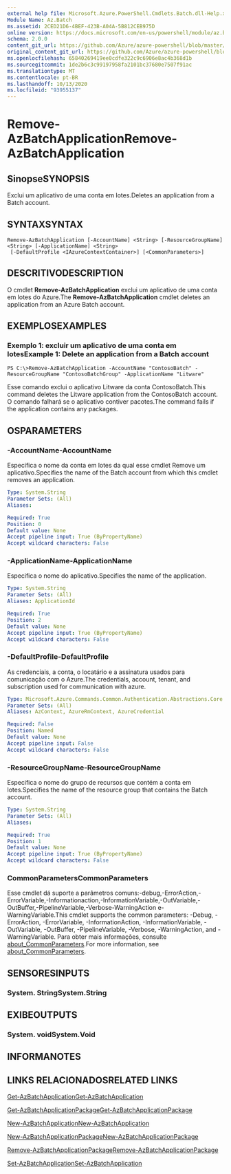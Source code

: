 ```yaml
---
external help file: Microsoft.Azure.PowerShell.Cmdlets.Batch.dll-Help.xml
Module Name: Az.Batch
ms.assetid: 2CED21D6-4BEF-423B-A04A-5B812CEB975D
online version: https://docs.microsoft.com/en-us/powershell/module/az.batch/remove-azbatchapplication
schema: 2.0.0
content_git_url: https://github.com/Azure/azure-powershell/blob/master/src/Batch/Batch/help/Remove-AzBatchApplication.md
original_content_git_url: https://github.com/Azure/azure-powershell/blob/master/src/Batch/Batch/help/Remove-AzBatchApplication.md
ms.openlocfilehash: 65840269419ee0cdfe322c9c6906e8ac4b368d1b
ms.sourcegitcommit: 1de2b6c3c99197958fa2101bc37680e7507f91ac
ms.translationtype: MT
ms.contentlocale: pt-BR
ms.lasthandoff: 10/13/2020
ms.locfileid: "93955137"
---
```

# <span data-ttu-id="c7862-101">Remove-AzBatchApplication</span><span class="sxs-lookup"><span data-stu-id="c7862-101">Remove-AzBatchApplication</span></span>

## <span data-ttu-id="c7862-102">Sinopse</span><span class="sxs-lookup"><span data-stu-id="c7862-102">SYNOPSIS</span></span>
<span data-ttu-id="c7862-103">Exclui um aplicativo de uma conta em lotes.</span><span class="sxs-lookup"><span data-stu-id="c7862-103">Deletes an application from a Batch account.</span></span>

## <span data-ttu-id="c7862-104">SYNTAX</span><span class="sxs-lookup"><span data-stu-id="c7862-104">SYNTAX</span></span>

```
Remove-AzBatchApplication [-AccountName] <String> [-ResourceGroupName] <String> [-ApplicationName] <String>
 [-DefaultProfile <IAzureContextContainer>] [<CommonParameters>]
```

## <span data-ttu-id="c7862-105">DESCRITIVO</span><span class="sxs-lookup"><span data-stu-id="c7862-105">DESCRIPTION</span></span>
<span data-ttu-id="c7862-106">O cmdlet **Remove-AzBatchApplication** exclui um aplicativo de uma conta em lotes do Azure.</span><span class="sxs-lookup"><span data-stu-id="c7862-106">The **Remove-AzBatchApplication** cmdlet deletes an application from an Azure Batch account.</span></span>

## <span data-ttu-id="c7862-107">EXEMPLOS</span><span class="sxs-lookup"><span data-stu-id="c7862-107">EXAMPLES</span></span>

### <span data-ttu-id="c7862-108">Exemplo 1: excluir um aplicativo de uma conta em lotes</span><span class="sxs-lookup"><span data-stu-id="c7862-108">Example 1: Delete an application from a Batch account</span></span>
```
PS C:\>Remove-AzBatchApplication -AccountName "ContosoBatch" -ResourceGroupName "ContosoBatchGroup" -ApplicationName "Litware"
```

<span data-ttu-id="c7862-109">Esse comando exclui o aplicativo Litware da conta ContosoBatch.</span><span class="sxs-lookup"><span data-stu-id="c7862-109">This command deletes the Litware application from the ContosoBatch account.</span></span>
<span data-ttu-id="c7862-110">O comando falhará se o aplicativo contiver pacotes.</span><span class="sxs-lookup"><span data-stu-id="c7862-110">The command fails if the application contains any packages.</span></span>

## <span data-ttu-id="c7862-111">OS</span><span class="sxs-lookup"><span data-stu-id="c7862-111">PARAMETERS</span></span>

### <span data-ttu-id="c7862-112">-AccountName</span><span class="sxs-lookup"><span data-stu-id="c7862-112">-AccountName</span></span>
<span data-ttu-id="c7862-113">Especifica o nome da conta em lotes da qual esse cmdlet Remove um aplicativo.</span><span class="sxs-lookup"><span data-stu-id="c7862-113">Specifies the name of the Batch account from which this cmdlet removes an application.</span></span>

```yaml
Type: System.String
Parameter Sets: (All)
Aliases:

Required: True
Position: 0
Default value: None
Accept pipeline input: True (ByPropertyName)
Accept wildcard characters: False
```

### <span data-ttu-id="c7862-114">-ApplicationName</span><span class="sxs-lookup"><span data-stu-id="c7862-114">-ApplicationName</span></span>
<span data-ttu-id="c7862-115">Especifica o nome do aplicativo.</span><span class="sxs-lookup"><span data-stu-id="c7862-115">Specifies the name of the application.</span></span>

```yaml
Type: System.String
Parameter Sets: (All)
Aliases: ApplicationId

Required: True
Position: 2
Default value: None
Accept pipeline input: True (ByPropertyName)
Accept wildcard characters: False
```

### <span data-ttu-id="c7862-116">-DefaultProfile</span><span class="sxs-lookup"><span data-stu-id="c7862-116">-DefaultProfile</span></span>
<span data-ttu-id="c7862-117">As credenciais, a conta, o locatário e a assinatura usados para comunicação com o Azure.</span><span class="sxs-lookup"><span data-stu-id="c7862-117">The credentials, account, tenant, and subscription used for communication with azure.</span></span>

```yaml
Type: Microsoft.Azure.Commands.Common.Authentication.Abstractions.Core.IAzureContextContainer
Parameter Sets: (All)
Aliases: AzContext, AzureRmContext, AzureCredential

Required: False
Position: Named
Default value: None
Accept pipeline input: False
Accept wildcard characters: False
```

### <span data-ttu-id="c7862-118">-ResourceGroupName</span><span class="sxs-lookup"><span data-stu-id="c7862-118">-ResourceGroupName</span></span>
<span data-ttu-id="c7862-119">Especifica o nome do grupo de recursos que contém a conta em lotes.</span><span class="sxs-lookup"><span data-stu-id="c7862-119">Specifies the name of the resource group that contains the Batch account.</span></span>

```yaml
Type: System.String
Parameter Sets: (All)
Aliases:

Required: True
Position: 1
Default value: None
Accept pipeline input: True (ByPropertyName)
Accept wildcard characters: False
```

### <span data-ttu-id="c7862-120">CommonParameters</span><span class="sxs-lookup"><span data-stu-id="c7862-120">CommonParameters</span></span>
<span data-ttu-id="c7862-121">Esse cmdlet dá suporte a parâmetros comuns:-debug,-ErrorAction,-ErrorVariable,-Informationaction,-InformationVariable,-OutVariable,-OutBuffer,-PipelineVariable,-Verbose-WarningAction e-WarningVariable.</span><span class="sxs-lookup"><span data-stu-id="c7862-121">This cmdlet supports the common parameters: -Debug, -ErrorAction, -ErrorVariable, -InformationAction, -InformationVariable, -OutVariable, -OutBuffer, -PipelineVariable, -Verbose, -WarningAction, and -WarningVariable.</span></span> <span data-ttu-id="c7862-122">Para obter mais informações, consulte [about_CommonParameters](http://go.microsoft.com/fwlink/?LinkID=113216).</span><span class="sxs-lookup"><span data-stu-id="c7862-122">For more information, see [about_CommonParameters](http://go.microsoft.com/fwlink/?LinkID=113216).</span></span>

## <span data-ttu-id="c7862-123">SENSORES</span><span class="sxs-lookup"><span data-stu-id="c7862-123">INPUTS</span></span>

### <span data-ttu-id="c7862-124">System. String</span><span class="sxs-lookup"><span data-stu-id="c7862-124">System.String</span></span>

## <span data-ttu-id="c7862-125">EXIBE</span><span class="sxs-lookup"><span data-stu-id="c7862-125">OUTPUTS</span></span>

### <span data-ttu-id="c7862-126">System. void</span><span class="sxs-lookup"><span data-stu-id="c7862-126">System.Void</span></span>

## <span data-ttu-id="c7862-127">INFORMA</span><span class="sxs-lookup"><span data-stu-id="c7862-127">NOTES</span></span>

## <span data-ttu-id="c7862-128">LINKS RELACIONADOS</span><span class="sxs-lookup"><span data-stu-id="c7862-128">RELATED LINKS</span></span>

[<span data-ttu-id="c7862-129">Get-AzBatchApplication</span><span class="sxs-lookup"><span data-stu-id="c7862-129">Get-AzBatchApplication</span></span>](./Get-AzBatchApplication.md)

[<span data-ttu-id="c7862-130">Get-AzBatchApplicationPackage</span><span class="sxs-lookup"><span data-stu-id="c7862-130">Get-AzBatchApplicationPackage</span></span>](./Get-AzBatchApplicationPackage.md)

[<span data-ttu-id="c7862-131">New-AzBatchApplication</span><span class="sxs-lookup"><span data-stu-id="c7862-131">New-AzBatchApplication</span></span>](./New-AzBatchApplication.md)

[<span data-ttu-id="c7862-132">New-AzBatchApplicationPackage</span><span class="sxs-lookup"><span data-stu-id="c7862-132">New-AzBatchApplicationPackage</span></span>](./New-AzBatchApplicationPackage.md)

[<span data-ttu-id="c7862-133">Remove-AzBatchApplicationPackage</span><span class="sxs-lookup"><span data-stu-id="c7862-133">Remove-AzBatchApplicationPackage</span></span>](./Remove-AzBatchApplicationPackage.md)

[<span data-ttu-id="c7862-134">Set-AzBatchApplication</span><span class="sxs-lookup"><span data-stu-id="c7862-134">Set-AzBatchApplication</span></span>](./Set-AzBatchApplication.md)


